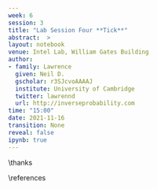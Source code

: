 ```yaml
---
week: 6
session: 3
title: "Lab Session Four **Tick**"
abstract:  >
layout: notebook
venue: Intel Lab, William Gates Building
author:
- family: Lawrence
  given: Neil D.
  gscholar: r3SJcvoAAAAJ
  institute: University of Cambridge
  twitter: lawrennd
  url: http://inverseprobability.com
time: "15:00"
date: 2021-11-16
transition: None
reveal: false
ipynb: true
---
```

 



\thanks

\references
